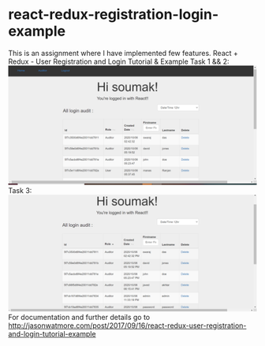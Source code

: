 # react-redux-registration-login-example
This is an assignment where I have implemented few features.
React + Redux - User Registration and Login Tutorial & Example
Task 1 && 2:
<img src="img/pic3.PNG"/>
Task 3:
<img src="img/pic5.PNG"/>
For documentation and further details go to http://jasonwatmore.com/post/2017/09/16/react-redux-user-registration-and-login-tutorial-example